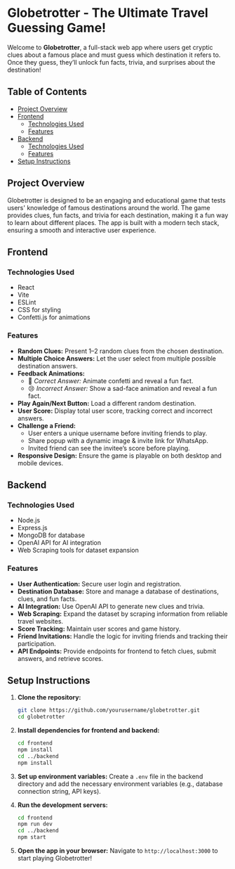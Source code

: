 # Globetrotter - The Ultimate Travel Guessing Game!

Welcome to **Globetrotter**, a full-stack web app where users get cryptic clues about a famous place and must guess which destination it refers to. Once they guess, they’ll unlock fun facts, trivia, and surprises about the destination!

## Table of Contents

- [Project Overview](#project-overview)
- [Frontend](#frontend)
  - [Technologies Used](#technologies-used)
  - [Features](#features)
- [Backend](#backend)
  - [Technologies Used](#technologies-used-1)
  - [Features](#features-1)
- [Setup Instructions](#setup-instructions)

## Project Overview

Globetrotter is designed to be an engaging and educational game that tests users' knowledge of famous destinations around the world. The game provides clues, fun facts, and trivia for each destination, making it a fun way to learn about different places. The app is built with a modern tech stack, ensuring a smooth and interactive user experience.

## Frontend

### Technologies Used

- React
- Vite
- ESLint
- CSS for styling
- Confetti.js for animations

### Features

- **Random Clues:** Present 1–2 random clues from the chosen destination.
- **Multiple Choice Answers:** Let the user select from multiple possible destination answers.
- **Feedback Animations:**
  - 🎉 _Correct Answer:_ Animate confetti and reveal a fun fact.
  - 😢 _Incorrect Answer:_ Show a sad-face animation and reveal a fun fact.
- **Play Again/Next Button:** Load a different random destination.
- **User Score:** Display total user score, tracking correct and incorrect answers.
- **Challenge a Friend:**
  - User enters a unique username before inviting friends to play.
  - Share popup with a dynamic image & invite link for WhatsApp.
  - Invited friend can see the invitee’s score before playing.
- **Responsive Design:** Ensure the game is playable on both desktop and mobile devices.

## Backend

### Technologies Used

- Node.js
- Express.js
- MongoDB for database
- OpenAI API for AI integration
- Web Scraping tools for dataset expansion

### Features

- **User Authentication:** Secure user login and registration.
- **Destination Database:** Store and manage a database of destinations, clues, and fun facts.
- **AI Integration:** Use OpenAI API to generate new clues and trivia.
- **Web Scraping:** Expand the dataset by scraping information from reliable travel websites.
- **Score Tracking:** Maintain user scores and game history.
- **Friend Invitations:** Handle the logic for inviting friends and tracking their participation.
- **API Endpoints:** Provide endpoints for frontend to fetch clues, submit answers, and retrieve scores.

## Setup Instructions

1. **Clone the repository:**

   ```bash
   git clone https://github.com/yourusername/globetrotter.git
   cd globetrotter
   ```

2. **Install dependencies for frontend and backend:**

   ```bash
   cd frontend
   npm install
   cd ../backend
   npm install
   ```

3. **Set up environment variables:**
   Create a `.env` file in the backend directory and add the necessary environment variables (e.g., database connection string, API keys).

4. **Run the development servers:**

   ```bash
   cd frontend
   npm run dev
   cd ../backend
   npm start
   ```

5. **Open the app in your browser:**
   Navigate to `http://localhost:3000` to start playing Globetrotter!
